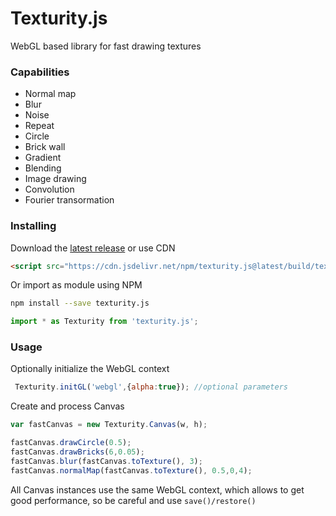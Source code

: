 Texturity.js
===
WebGL based library for fast drawing textures

### Capabilities

- Normal map
- Blur
- Noise
- Repeat
- Circle
- Brick wall
- Gradient
- Blending
- Image drawing
- Convolution
- Fourier transormation

### Installing

Download the [latest release](https://github.com/ni55an/texturity.js/releases/latest) or use CDN

````html
<script src="https://cdn.jsdelivr.net/npm/texturity.js@latest/build/texturity.js"></script>
````

Or import as module using NPM

```bash
npm install --save texturity.js
```

```js
import * as Texturity from 'texturity.js';
```

### Usage

Optionally initialize the WebGL context

```js
 Texturity.initGL('webgl',{alpha:true}); //optional parameters
```

Create and process Canvas

```js
var fastCanvas = new Texturity.Canvas(w, h);

fastCanvas.drawCircle(0.5);
fastCanvas.drawBricks(6,0.05);
fastCanvas.blur(fastCanvas.toTexture(), 3);
fastCanvas.normalMap(fastCanvas.toTexture(), 0.5,0,4);
```

 All Canvas instances use the same WebGL context, which allows to get good performance, so be careful and use `save()/restore()`


